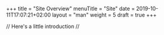 +++
title = "Site Overview"
menuTitle = "Site"
date = 2019-10-11T17:07:21+02:00
layout = "man"
weight = 5
draft = true
+++

// Here's a little introduction //

## 
